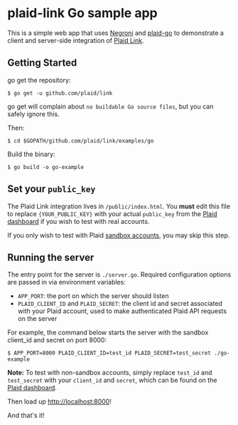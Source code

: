 # plaid-link Go sample app

This is a simple web app that uses [Negroni][1] and [plaid-go][2] to demonstrate a client and server-side integration of [Plaid Link][3].

## Getting Started

go get the repository:

```console
$ go get -u github.com/plaid/link
```

go get will complain about `no buildable Go source files`, but you can safely ignore this.

Then:

```console
$ cd $GOPATH/github.com/plaid/link/examples/go
```

Build the binary:

```console
$ go build -o go-example
```

## Set your `public_key`

The Plaid Link integration lives in `/public/index.html`.  You **must** edit this file to replace `{YOUR_PUBLIC_KEY}` with your actual `public_key` from the [Plaid dashboard][4] if you wish to test with real accounts.

If you only wish to test with Plaid [sandbox accounts][5], you may skip this step.

## Running the server

The entry point for the server is `./server.go`.  Required configuration options are passed in via environment variables:

- `APP_PORT`: the port on which the server should listen
- `PLAID_CLIENT_ID` and `PLAID_SECRET`: the client id and secret associated with your Plaid account, used to make authenticated Plaid API requests on the server

For example, the command below starts the server with the sandbox client_id and secret on port 8000:

```console
$ APP_PORT=8000 PLAID_CLIENT_ID=test_id PLAID_SECRET=test_secret ./go-example
```

**Note:** To test with non-sandbox accounts, simply replace `test_id` and `test_secret` with your `client_id` and `secret`, which can be found on the [Plaid dashboard][4].

Then load up <http://localhost:8000>!

And that's it!

[1]: http://github.com/codegangsta/negroni
[2]: https://github.com/plaid/plaid-go
[3]: https://github.com/plaid/link
[4]: https://plaid.com/account/
[5]: https://plaid.com/docs#sandbox